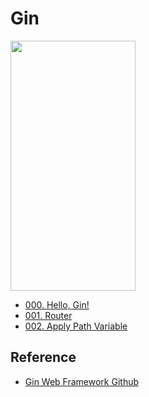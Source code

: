 # Gin
<img src="https://user-images.githubusercontent.com/48639421/141778466-74fe5d67-30bd-49ac-8c87-0ae523eaf0ba.png" width="200" height="400"/>  

- [000. Hello, Gin!](https://github.com/technical-learn-room/gin-learn/blob/main/000.%20Hello,%20Gin!/000.%20Hello,%20Gin!.md)  
- [001. Router](https://github.com/technical-learn-room/gin-learn/blob/main/001.%20Router/001.%20Router.md)  
- [002. Apply Path Variable](https://github.com/technical-learn-room/gin-learn/blob/main/002.%20Apply%20Path%20Variable/002.%20Apply%20Path%20Variable.md)  

## Reference  
- [Gin Web Framework Github](https://github.com/gin-gonic/gin)  
